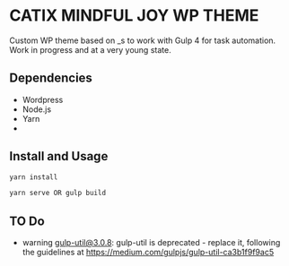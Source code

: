 # CATIX MINDFUL JOY WP THEME

Custom WP theme based on _s to work with Gulp 4 for task automation. Work in progress and at a very young state.

## Dependencies

* Wordpress
* Node.js
* Yarn
* 

## Install and Usage

```bash
yarn install
```

```bash
yarn serve OR gulp build
```

## TO Do

* warning gulp-util@3.0.8: gulp-util is deprecated - replace it, following the guidelines at https://medium.com/gulpjs/gulp-util-ca3b1f9f9ac5
